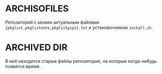 
# ARCHISOFILES

Репозиторий с моими актуальным файлами `{pkglist,pkglistnote,pkglistpipx}.txt` и установочником `install.sh`. 

# ARCHIVED DIR

В ней находится старые файлы репозитория, на которые когда-нибудь появятся время.
